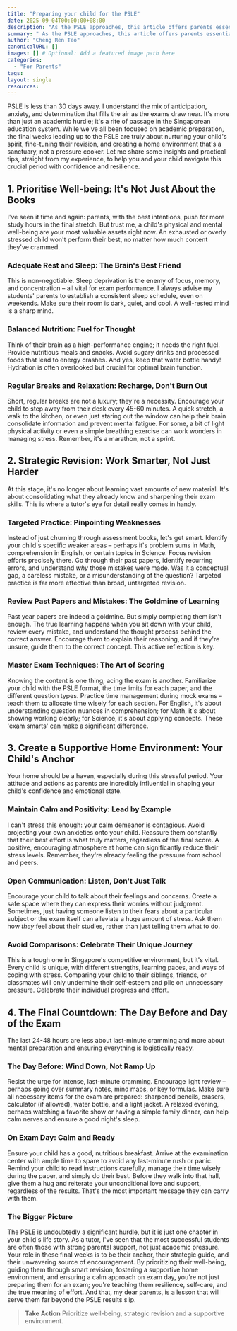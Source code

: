 ```yaml
---
title: "Preparing your child for the PSLE"
date: 2025-09-04T00:00:00+08:00
description: "As the PSLE approaches, this article offers parents essential guidance for the final weeks leading up to the PSLE."
summary: " As the PSLE approaches, this article offers parents essential guidance for the final weeks leading up to the PSLE."
author: "Cheng Ren Teo"
canonicalURL: []
images: [] # Optional: Add a featured image path here
categories:
  - "For Parents"
tags:
layout: single
resources:
---
```


PSLE is less than 30 days away. I understand the mix of anticipation, anxiety, and determination that fills the air as the exams draw near. It's more than just an academic hurdle; it's a rite of passage in the Singaporean education system. While we've all been focused on academic preparation, the final weeks leading up to the PSLE are truly about nurturing your child's spirit, fine-tuning their revision, and creating a home environment that's a sanctuary, not a pressure cooker. Let me share some insights and practical tips, straight from my experience, to help you and your child navigate this crucial period with confidence and resilience.

## 1. Prioritise Well-being: It's Not Just About the Books

I've seen it time and again: parents, with the best intentions, push for more study hours in the final stretch. But trust me, a child's physical and mental well-being are your most valuable assets right now. An exhausted or overly stressed child won't perform their best, no matter how much content they've crammed.

### Adequate Rest and Sleep: The Brain's Best Friend

This is non-negotiable. Sleep deprivation is the enemy of focus, memory, and concentration – all vital for exam performance. I always advise my students' parents to establish a consistent sleep schedule, even on weekends. Make sure their room is dark, quiet, and cool. A well-rested mind is a sharp mind.

### Balanced Nutrition: Fuel for Thought

Think of their brain as a high-performance engine; it needs the right fuel. Provide nutritious meals and snacks. Avoid sugary drinks and processed foods that lead to energy crashes. And yes, keep that water bottle handy! Hydration is often overlooked but crucial for optimal brain function.

### Regular Breaks and Relaxation: Recharge, Don't Burn Out

Short, regular breaks are not a luxury; they're a necessity. Encourage your child to step away from their desk every 45-60 minutes. A quick stretch, a walk to the kitchen, or even just staring out the window can help their brain consolidate information and prevent mental fatigue. For some, a bit of light physical activity or even a simple breathing exercise can work wonders in managing stress. Remember, it's a marathon, not a sprint.

## 2. Strategic Revision: Work Smarter, Not Just Harder

At this stage, it's no longer about learning vast amounts of new material. It's about consolidating what they already know and sharpening their exam skills. This is where a tutor's eye for detail really comes in handy.

### Targeted Practice: Pinpointing Weaknesses

Instead of just churning through assessment books, let's get smart. Identify your child's specific weaker areas – perhaps it's problem sums in Math, comprehension in English, or certain topics in Science. Focus revision efforts precisely there. Go through their past papers, identify recurring errors, and understand *why* those mistakes were made. Was it a conceptual gap, a careless mistake, or a misunderstanding of the question? Targeted practice is far more effective than broad, untargeted revision.

### Review Past Papers and Mistakes: The Goldmine of Learning

Past year papers are indeed a goldmine. But simply completing them isn't enough. The true learning happens when you sit down with your child, review every mistake, and understand the thought process behind the correct answer. Encourage them to explain their reasoning, and if they're unsure, guide them to the correct concept. This active reflection is key.

### Master Exam Techniques: The Art of Scoring

Knowing the content is one thing; acing the exam is another. Familiarize your child with the PSLE format, the time limits for each paper, and the different question types. Practice time management during mock exams – teach them to allocate time wisely for each section. For English, it's about understanding question nuances in comprehension; for Math, it's about showing working clearly; for Science, it's about applying concepts. These 'exam smarts' can make a significant difference.

## 3. Create a Supportive Home Environment: Your Child's Anchor

Your home should be a haven, especially during this stressful period. Your attitude and actions as parents are incredibly influential in shaping your child's confidence and emotional state.

### Maintain Calm and Positivity: Lead by Example

I can't stress this enough: your calm demeanor is contagious. Avoid projecting your own anxieties onto your child. Reassure them constantly that their best effort is what truly matters, regardless of the final score. A positive, encouraging atmosphere at home can significantly reduce their stress levels. Remember, they're already feeling the pressure from school and peers.

### Open Communication: Listen, Don't Just Talk

Encourage your child to talk about their feelings and concerns. Create a safe space where they can express their worries without judgment. Sometimes, just having someone listen to their fears about a particular subject or the exam itself can alleviate a huge amount of stress. Ask them how *they* feel about their studies, rather than just telling them what to do.

### Avoid Comparisons: Celebrate Their Unique Journey

This is a tough one in Singapore's competitive environment, but it's vital. Every child is unique, with different strengths, learning paces, and ways of coping with stress. Comparing your child to their siblings, friends, or classmates will only undermine their self-esteem and pile on unnecessary pressure. Celebrate their individual progress and effort.

## 4. The Final Countdown: The Day Before and Day of the Exam

The last 24-48 hours are less about last-minute cramming and more about mental preparation and ensuring everything is logistically ready.

### The Day Before: Wind Down, Not Ramp Up

Resist the urge for intense, last-minute cramming. Encourage light review – perhaps going over summary notes, mind maps, or key formulas. Make sure all necessary items for the exam are prepared: sharpened pencils, erasers, calculator (if allowed), water bottle, and a light jacket. A relaxed evening, perhaps watching a favorite show or having a simple family dinner, can help calm nerves and ensure a good night's sleep.

### On Exam Day: Calm and Ready

Ensure your child has a good, nutritious breakfast. Arrive at the examination center with ample time to spare to avoid any last-minute rush or panic. Remind your child to read instructions carefully, manage their time wisely during the paper, and simply do their best. Before they walk into that hall, give them a hug and reiterate your unconditional love and support, regardless of the results. That's the most important message they can carry with them.

### The Bigger Picture

The PSLE is undoubtedly a significant hurdle, but it is just one chapter in your child's life story. As a tutor, I've seen that the most successful students are often those with strong parental support, not just academic pressure. Your role in these final weeks is to be their anchor, their strategic guide, and their unwavering source of encouragement. By prioritizing their well-being, guiding them through smart revision, fostering a supportive home environment, and ensuring a calm approach on exam day, you're not just preparing them for an exam; you're teaching them resilience, self-care, and the true meaning of effort. And that, my dear parents, is a lesson that will serve them far beyond the PSLE results slip.

> **Take Action**
> Prioritize well-being, strategic revision and a supportive environment.
